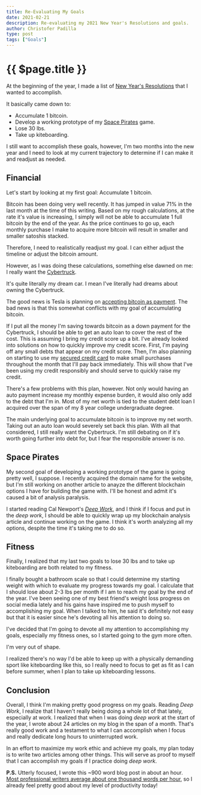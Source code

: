 ```yaml
---
title: Re-Evaluating My Goals
date: 2021-02-21
description: Re-evaluating my 2021 New Year's Resolutions and goals.
author: Christofer Padilla
type: post
tags: ["Goals"]
---
```


# {{ $page.title }}

At the beginning of the year, I made a list of [New Year's Resolutions](/blog/2021/1/1/2021_New_Year's_Resolution.md) that I wanted to accomplish.

It basically came down to:

* Accumulate 1 bitcoin.
* Develop a working prototype of my [Space Pirates](/tags.md#Space-Pirates) game.
* Lose 30 lbs.
* Take up kiteboarding.

I still want to accomplish these goals, however, I'm two months into the new year and I need to look at my current trajectory to determine if I can make it and readjust as needed.

## Financial

Let's start by looking at my first goal: Accumulate 1 bitcoin.

Bitcoin has been doing very well recently. It has jumped in value 71% in the last month at the time of this writing. Based on my rough calculations, at the rate it's value is increasing, I simply will not be able to accumulate 1 full bitcoin by the end of the year. As the price continues to go up, each monthly purchase I make to acquire more bitcoin will result in smaller and smaller satoshis stacked.

Therefore, I need to realistically readjust my goal. I can either adjust the timeline or adjust the bitcoin amount.

However, as I was doing these calculations, something else dawned on me: I really want the [Cybertruck](https://www.tesla.com/cybertruck).

It's quite literally my dream car. I mean I've literally had dreams about owning the Cybertruck.

The good news is Tesla is planning on [accepting bitcoin as payment](https://www.cnbc.com/2021/02/08/tesla-buys-1point5-billion-in-bitcoin.html#:~:text=Tesla%20announced%20Monday%20it%20has%20bought%20%241.5%20billion%20worth%20of%20bitcoin.&text=Tesla%20also%20said%20it%20will,major%20automaker%20to%20do%20so.). The bad news is that this somewhat conflicts with my goal of accumulating bitcoin.

If I put all the money I'm saving towards bitcoin as a down payment for the Cybertruck, I should be able to get an auto loan to cover the rest of the cost. This is assuming I bring my credit score up a bit. I've already looked into solutions on how to quickly improve my credit score. First, I'm paying off any small debts that appear on my credit score. Then, I'm also planning on starting to use my [secured credit card](https://www.investopedia.com/terms/s/securedcard.asp) to make small purchases throughout the month that I'll pay back immediately. This will show that I've been using my credit responsibly and should serve to quickly raise my credit.

There's a few problems with this plan, however. Not only would having an auto payment increase my monthly expense burden, it would also only add to the debt that I'm in. Most of my net worth is tied to the student debt loan I acquired over the span of my 8 year college undergraduate degree.

The main underlying goal to accumulate bitcoin is to improve my net worth. Taking out an auto loan would severely set back this plan. With all that considered, I still really want the Cybertruck. I'm still debating on if it's worth going further into debt for, but I fear the responsible answer is *no*.

## Space Pirates

My second goal of developing a working prototype of the game is going pretty well, I suppose. I recently acquired the domain name for the website, but I'm still working on another article to anayze the different blockchain options I have for building the game with. I'll be honest and admit it's caused a bit of analysis paralysis.

I started reading Cal Newport's [*Deep Work*](https://www.amazon.com/Deep-Work-Focused-Success-Distracted/dp/1455586692), and I think if I focus and put in the *deep work*, I should be able to quickly wrap up my blockchain analysis article and continue working on the game. I think it's worth analyzing all my options, despite the time it's taking me to do so.

## Fitness

Finally, I realized that my last two goals to lose 30 lbs and to take up kiteboarding are both related to my fitness.

I finally bought a bathroom scale so that I could determine my starting weight with which to evaluate my progress towards my goal. I calculate that I should lose about 2-3 lbs per month if I am to reach my goal by the end of the year. I've been seeing one of my best friend's weight loss progress on social media lately and his gains have inspired me to push myself to accomplishing my goal. When I talked to him, he said it's definitely not easy but that it is easier since he's devoting all his attention to doing so.

I've decided that I'm going to devote all my attention to accomplishing my goals, especially my fitness ones, so I started going to the gym more often.

I'm very out of shape.

I realized there's no way I'd be able to keep up with a physically demanding sport like kiteboarding like this, so I really need to focus to get as fit as I can before summer, when I plan to take up kiteboarding lessons.

## Conclusion

Overall, I think I'm making pretty good progress on my goals. Reading *Deep Work*, I realize that I haven't really being doing a whole lot of that lately, especially at work. I realized that when I was doing *deep work* at the start of the year, I wrote about 24 articles on my blog in the span of a month. That's really good work and a testament to what I can accomplish when I focus and really dedicate long hours to uninterrupted work.

In an effort to maximize my work ethic and achieve my goals, my plan today is to write two articles among other things. This will serve as proof to myself that I can accomplish my goals if I practice doing *deep work*.

**P.S.** Utterly focused, I wrote this ~900 word blog post in about an hour. [Most professional writers average about one thousand words per hour](https://writing.stackexchange.com/questions/2300/how-many-words-hour-should-you-aim-for-when-writing-your-first-draft#:~:text=%E2%80%9CMost%20professional%20writers%20can%20average,about%2090%20hours%20of%20work.%E2%80%9D), so I already feel pretty good about my level of productivity today!

<TagLinks />

<Comments />
